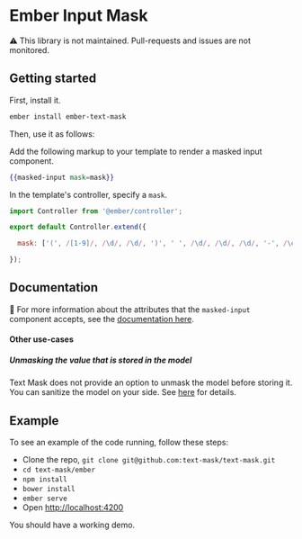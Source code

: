 # Ember Input Mask

⚠️ This library is not maintained. Pull-requests and issues are not monitored.

## Getting started

First, install it.

```bash
ember install ember-text-mask
```

Then, use it as follows:

Add the following markup to your template to render a masked input component.

```hbs
{{masked-input mask=mask}}
```

In the template's controller, specify a `mask`.

```js
import Controller from '@ember/controller';

export default Controller.extend({

  mask: ['(', /[1-9]/, /\d/, /\d/, ')', ' ', /\d/, /\d/, /\d/, '-', /\d/, /\d/, /\d/, /\d/]

});
```

## Documentation

&#x1F4CD; For more information about the attributes that the `masked-input` component accepts, see the
[documentation here](https://github.com/NationalBankBelgium/text-mask/blob/master/componentDocumentation.md#readme).

#### Other use-cases

##### Unmasking the value that is stored in the model

Text Mask does not provide an option to unmask the model before storing it. You can sanitize the model on your
side. See [here](https://github.com/text-mask/text-mask/issues/109) for details.

## Example

To see an example of the code running, follow these steps:

* Clone the repo, `git clone git@github.com:text-mask/text-mask.git`
* `cd text-mask/ember`
* `npm install`
* `bower install`
* `ember serve`
* Open [http://localhost:4200](http://localhost:4200)

You should have a working demo.
